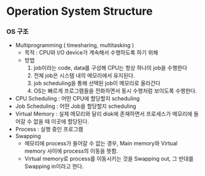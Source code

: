 # Operation System Structure

### OS 구조

- Multiprogramming ( timesharing, multitasking )
  - 목적 : CPU와 I/O device가 계속해서 수행하도록 하기 위해
  - 방법
    1. job이라는 code, data를 구성해 CPU는 항상 하나의 job을 수행한다
    2. 전체 job은 시스템 내의 메모리에서 유지된다.
    3. job scheduling을 통해 선택된 job이 메모리로 올라간다
    4. OS는 빠르게 프로그램들을 전화하면서 동시 수행처럼 보이도록 수행한다.
- CPU Scheduling : 어떤 CPU에 할당할지 scheduling
- Job Scheduling : 어떤 Job을 할당할지 scheduling
- Virtual Memory : 실제 메모리와 달리 disk에 존재하면서 프로세스가 메모리에 들어갈 수 없을 때 이곳에 할당된다.
- Process : 실행 중인 프로그램
- Swapping 
  - 메모리에 process가 들어갈 수 없는 경우, Main memory와 Virtual memory 사이에 process의 이동을 뜻함. 
  -  Virtual memory로 process를 이동시키는 것을 Swapping out, 그 반대를 Swapping in이라고 한다.
